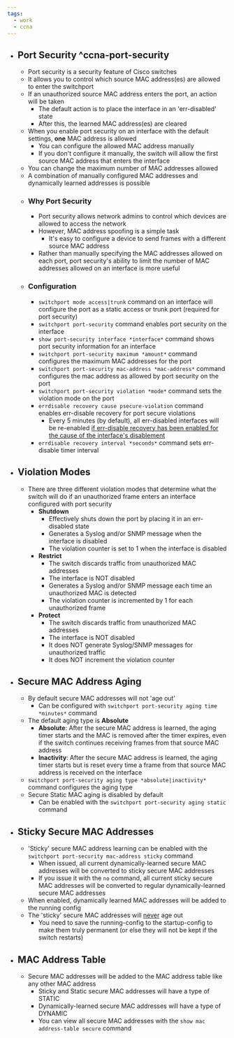 ```yaml
---
tags:
  - work
  - ccna
---
```

- ## Port Security ^ccna-port-security
	- Port security is a security feature of Cisco switches
	- It allows you to control which source MAC address(es) are allowed to enter the switchport
	- If an unauthorized source MAC address enters the port, an action will be taken
		- The default action is to place the interface in an 'err-disabled' state
		- After this, the learned MAC address(es) are cleared
	- When you enable port security on an interface with the default settings, **one** MAC address is allowed
		- You can configure the allowed MAC address manually
		- If you don't configure it manually, the switch will allow the first source MAC address that enters the interface
	- You can change the maximum number of MAC addresses allowed
	- A combination of manually configured MAC addresses and dynamically learned addresses is possible
	- ### Why Port Security
		- Port security allows network admins to control which devices are allowed to access the network
		- However, MAC address spoofing is a simple task
			- It's easy to configure a device to send frames with a different source MAC address
		- Rather than manually specifying the MAC addresses allowed on each port, port security's ability to limit the number of MAC addresses allowed on an interface is more useful
	- ### Configuration
		- `switchport mode access|trunk` command on an interface will configure the port as a static access or trunk port (required for port security)
		- `switchport port-security` command enables port security on the interface
		- `show port-security interface *interface*` command shows port security information for an interface
		- `switchport port-security maximum *amount*` command configures the maximum MAC addresses for the port
		- `switchport port-security mac-address *mac-address*` command configures the mac address as allowed by port security on the port
		- `switchport port-security violation *mode*` command sets the violation mode on the port
		- `errdisable recovery cause psecure-violation` command enables err-disable recovery for port secure violations
			- Every 5 minutes (by default), all err-disabled interfaces will be re-enabled <u>if err-disable recovery has been enabled for the cause of the interface's disablement</u>
		- `errdisable recovery interval *seconds*` command sets err-disable timer interval
- ## Violation Modes
	- There are three different violation modes that determine what the switch will do if an unauthorized frame enters an interface configured with port security
		- **Shutdown**
			- Effectively shuts down the port by placing it in an err-disabled state
			- Generates a Syslog and/or SNMP message when the interface is disabled
			- The violation counter is set to 1 when the interface is disabled
		- **Restrict**
			- The switch discards traffic from unauthorized MAC addresses
			- The interface is NOT disabled
			- Generates a Syslog and/or SNMP message each time an unauthorized MAC is detected
			- The violation counter is incremented by 1 for each unauthorized frame
		- **Protect**
			- The switch discards traffic from unauthorized MAC addresses
			- The interface is NOT disabled
			- It does NOT generate Syslog/SNMP messages for unauthorized traffic
			- It does NOT increment the violation counter
- ## Secure MAC Address Aging
	- By default secure MAC addresses will not 'age out'
		- Can be configured with `switchport port-security aging time *minutes*` command
	- The default aging type is **Absolute**
		- **Absolute**: After the secure MAC address is learned, the aging timer starts and the MAC is removed after the timer expires, even if the switch continues receiving frames from that source MAC address
		- **Inactivity**: After the secure MAC address is learned, the aging timer starts but is reset every time a frame from that source MAC address is received on the interface
	- `switchport port-security aging type *absolute|inactivity*` command configures the aging type
	- Secure Static MAC aging is disabled by default
		- Can be enabled with the `switchport port-security aging static` command
- ## Sticky Secure MAC Addresses
	- 'Sticky' secure MAC address learning can be enabled with the `switchport port-security mac-address sticky` command
		- When issued, all current dynamically-learned secure MAC addresses will be converted to sticky secure MAC addresses
		- If you issue it with the `no` command, all current sticky secure MAC addresses will be converted to regular dynamically-learned secure MAC addresses
	- When enabled, dynamically learned MAC addresses will be added to the running config
	- The 'sticky' secure MAC addresses will <u>never</u> age out
		- You need to save the running-config to the startup-config to make them truly permanent (or else they will not be kept if the switch restarts)
- ## MAC Address Table
	- Secure MAC addresses will be added to the MAC address table like any other MAC address
		- Sticky and Static secure MAC addresses will have a type of STATIC
		- Dynamically-learned secure MAC addresses will have a type of DYNAMIC
		- You can view all secure MAC addresses with the `show mac address-table secure` command